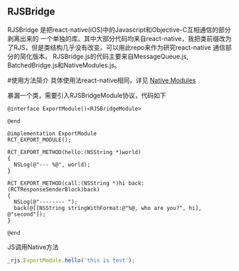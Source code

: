 RJSBridge
------

RJSBridge 是把react-native(iOS)中的Javascript和Objective-C互相通信的部分剥离出来的 
一个单独的库。其中大部分代码均来自react-native，我把类前缀改为了RJS，但是类结构几乎没有改变。可以用此repo来作为研究react-native 通信部分的简化版本。
RJSBridge.js的代码主要来自MessageQueue.js, BatchedBridge.js和NativeModules.js。


#使用方法简介
具体使用法react-native相同，详见 [Native Modules](https://facebook.github.io/react-native/docs/native-modules-ios.html#content)

暴漏一个类，需要引入RJSBridgeModule协议，代码如下

```object-c
@interface ExportModule()<RJSBridgeModule>

@end

@implementation ExportModule
RCT_EXPORT_MODULE();

RCT_EXPORT_METHOD(hello:(NSString *)world)
{
  NSLog(@"--- %@", world);
}

RCT_EXPORT_METHOD(call:(NSString *)hi back:(RCTResponseSenderBlock)back)
{
  NSLog(@"-------- ");
  back(@[[NSString stringWithFormat:@"%@, who are you?", hi], @"second"]);
}

@end
```

JS调用Native方法

```javascript
_rjs.ExportModule.hello('this is test');
```
